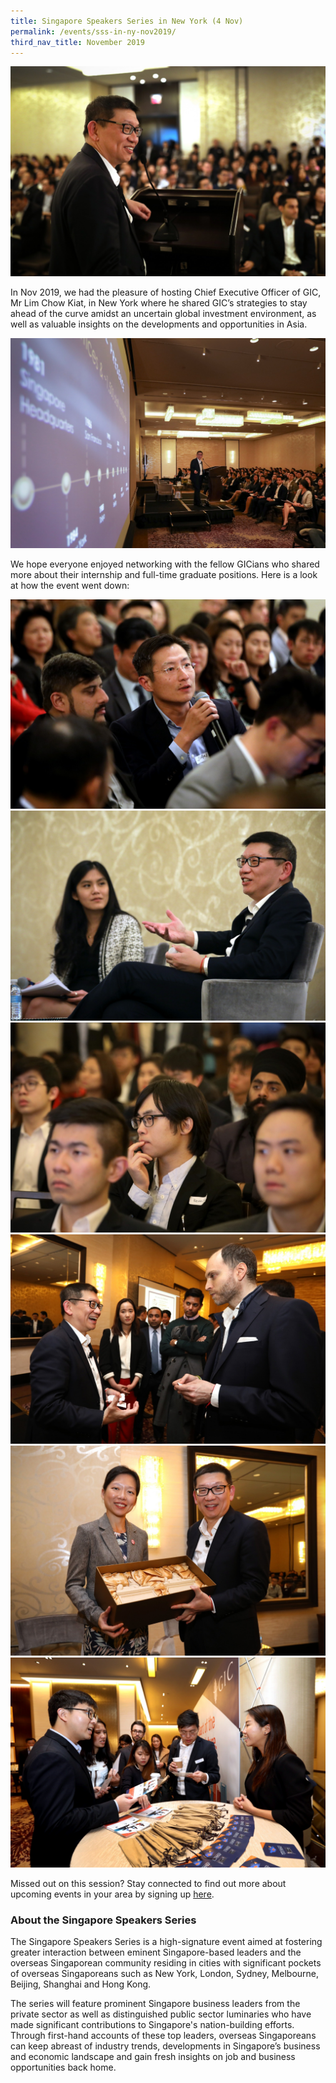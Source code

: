 ```yaml
---
title: Singapore Speakers Series in New York (4 Nov)
permalink: /events/sss-in-ny-nov2019/
third_nav_title: November 2019
---
```


![Image](/images/events/SSS/2019-newyork/ny1.jpg)

In Nov 2019, we had the pleasure of hosting Chief Executive Officer of GIC, Mr Lim Chow Kiat, in New York where he shared GIC’s strategies to stay ahead of the curve amidst an uncertain global investment environment, as well as valuable insights on the developments and opportunities in Asia.

![Image](/images/events/SSS/2019-newyork/ny2.jpg)

We hope everyone enjoyed networking with the fellow GICians who shared more about their internship and full-time graduate positions. Here is a look at how the event went down:

![Image](/images/events/SSS/2019-newyork/ny3.jpg)
![Image](/images/events/SSS/2019-newyork/ny4.jpg)
![Image](/images/events/SSS/2019-newyork/ny5.jpg)
![Image](/images/events/SSS/2019-newyork/ny6.jpg)
![Image](/images/events/SSS/2019-newyork/ny7.jpg)
![Image](/images/events/SSS/2019-newyork/ny8.jpg)

Missed out on this session? Stay connected to find out more about upcoming events in your area by signing up [here](https://go.gov.sg/sgnsignup). 

### About the Singapore Speakers Series

The Singapore Speakers Series is a high-signature event aimed at fostering greater interaction between eminent Singapore-based leaders and the overseas Singaporean community residing in cities with significant pockets of overseas Singaporeans such as New York, London, Sydney, Melbourne, Beijing, Shanghai and Hong Kong.

The series will feature prominent Singapore business leaders from the private sector as well as distinguished public sector luminaries who have made significant contributions to Singapore's nation-building efforts. Through first-hand accounts of these top leaders, overseas Singaporeans can keep abreast of industry trends, developments in Singapore’s business and economic landscape and gain fresh insights on job and business opportunities back home.
